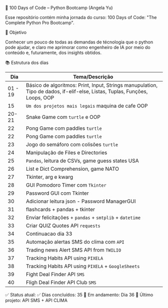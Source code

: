 🐍 100 Days of Code – Python Bootcamp (Angela Yu)

Esse repositório contém minha jornada do curso: 100 Days of Code: "The Complete Python Pro Bootcamp".

🚀 Objetivo

Conhecer um pouco de todas as demandas de técnologia que o python pode ajudar, e claro me aprimorar como engenheiro de IA por meio do conteúdo e, futuramente, dos insights obtidos.

📚 Estrutura dos dias

| Dia | Tema/Descrição |
|-----|----------------|
| 01 - 19  | Básico de algoritmos: Print, Input, Strings manupulation, Tipo de dados, if-elif-else, Listas, Tuplas, Funções, Loops, OOP|
| 15  | `Um dos projetos mais legais` maquina de cafe OOP|
| 20-21  | Snake Game com `turtle` e OOP|
| 22  | Pong Game com paddles `turtle`|
| 22  | Pong Game com paddles `turtle`|
| 23  | Jogo do semáforo com colisões `turtle`|
| 24  | Manipulação de Files e Directories|
| 25  | `Pandas`, leitura de CSVs, game guess states USA|
| 26  | List e Dict Comprehension, game NATO|
| 27  | Tkinter, arg e kwarg|
| 28  | GUI Pomodoro Timer com `Tkinter`|
| 29  | Password GUI com Tkinter|
| 30  | Adicionar leitura json - Password ManagerGUI|
| 31  | flashcards + pandas + tkinter|
| 32  | Enviar felicitações + `pandas` + `smtplib` + `datetime`|
| 33  | Criar QUIZ Quotes API `requests`
| 34  | Continuacao dia 33
| 35  | Automação alertas SMS do clima com `API`
| 36  | Trading news Alert SMS API from `TWILIO`
| 37  | Tracking Habits API using `PIXELA`
| 38  | Tracking Habits API using `PIXELA` + `GoogleSheets`
| 39  | Fight Deal Finder API `SMS`
| 40  | Fligh Deal Finder API Club `SMS`


✅ Status atual:
✅ Dias concluídos: 35
🔄 Em andamento: Dia 36
📌 Último projeto: API SMS + API CLIMA
